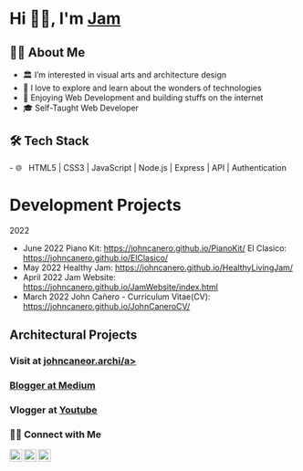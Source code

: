 <!--
**johncanero/JohnCanero** is a ✨ _special_ ✨ repository because its `README.md` (this file) appears on your GitHub profile.
Here are some ideas to get you started:
-->

# Hi 👋🏽, I'm [Jam](https://johncanero.github.io/JamWebsite/)

<h2> 👩‍💻 About Me </h2>

- 🏛️ I’m interested in visual arts and architecture design
- 🌱 I love to explore and learn about the wonders of technologies
- 💞️ Enjoying Web Development and building stuffs on the internet
- 🎓 Self-Taught Web Developer


<h2>🛠 Tech Stack</h2>
- 🌐 &nbsp; HTML5 | CSS3 | JavaScript | Node.js | Express | API | Authentication

<!-- - 🖥 &nbsp; -->

<h1> Development Projects </h1>

2022
- June 2022 
    Piano Kit: https://johncanero.github.io/PianoKit/
    El Clasico: https://johncanero.github.io/ElClasico/
- May 2022
    Healthy Jam: https://johncanero.github.io/HealthyLivingJam/
- April 2022
    Jam Website: https://johncanero.github.io/JamWebsite/index.html
- March 2022
    John Cañero - Curriculum Vitae(CV): https://johncanero.github.io/JohnCaneroCV/
      

<h2> Architectural Projects </h2>
<h3> Visit at <a href="https://www.instagram.com/johncanero.archi/">johncaneor.archi/a> </h3>



<h3> Blogger at <a href="https://medium.com/@johncanero">Medium</a> </h3>
<h3> Vlogger at <a href="https://www.youtube.com/channel/UCc5-wuapiL6SGf1eTpiWEkg">Youtube</a> </h3>


<h3> 🤝🏻 Connect with Me </h3>
<a href=" https://twitter.com/johncaneroo">
  <img align="left" alt="Deepa" width="22px"src="https://cdn.jsdelivr.net/npm/simple-icons@v3/icons/twitter.svg" />
</a>
<a href="https://www.linkedin.com/in/johncanero/">
  <img align="left" alt="Deepa's LinkedIn" width="22px" src="https://cdn.jsdelivr.net/npm/simple-icons@v3/icons/linkedin.svg" />
</a>
<a href=" https://www.instagram.com/johncanero/">
  <img align="left" alt="Deepa's LinkedIn" width="22px" src="https://cdn.jsdelivr.net/npm/simple-icons@v3/icons/instagram.svg" />
</a>
<br>





